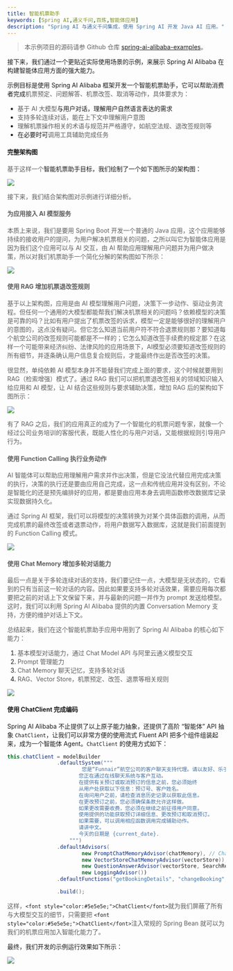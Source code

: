 ```yaml
---
title: 智能机票助手
keywords: [Spring AI,通义千问,百炼,智能体应用]
description: "Spring AI 与通义千问集成，使用 Spring AI 开发 Java AI 应用。"
---
```

> 本示例项目的源码请参 Github 仓库 [spring-ai-alibaba-examples](https://github.com/alibaba/spring-ai-alibaba/tree/main/spring-ai-alibaba-examples/playground-flight-booking)。

接下来，我们通过一个更贴近实际使用场景的示例，来展示 Spring AI Alibaba 在构建智能体应用方面的强大能力。

示例目标是使用 Spring AI Alibaba 框架开发一个智能机票助手，它可以帮助消费者完成<font style="color:#5e5e5e;">机票预定、问题解答、机票改签、取消等动作，具体要求为：</font>

+ <font style="color:#5e5e5e;">基于 AI 大模型</font>与用户对话，理解用户自然语言表达的需求
+ <font style="color:#5e5e5e;">支持多轮连续对话，能在上下文中理解用户意图</font>
+ <font style="color:#5e5e5e;">理解机票操作相关的术语与规范并严格遵守，如航空法规、退改签规则等</font>
+ 在必要时可<font style="color:#5e5e5e;">调用工具辅助完成任务</font>

#### 完整架构图
<font style="color:#5e5e5e;">基于这样一个</font>智能机票助手目标，我们绘制了一个如下图所示的架构图：

![](/img/1728554016353.png)



<font style="color:#5e5e5e;">接下来，我们结合架构图对示例进行详细分析。
</font>

#### <font style="color:#5e5e5e;">为应用接入 AI 模型服务</font>
<font style="color:#5e5e5e;">本质上来说，我们是要用 Spring Boot 开发一个普通的 Java 应用，这个应用能够持续的接收用户的提问，为用户解决机票相关的问题，之所以叫它为智能体应用是因为我们这个应用可以与 AI 交互，由 AI 帮助应用理解用户问题并为用户做决策，所以对我们机票助手一个简化分解的架构图如下所示：</font>

<font style="color:#5e5e5e;"></font>

![](/img/1728554016631.png)

<font style="color:#5e5e5e;"></font>

#### <font style="color:#5e5e5e;">使用 RAG 增加机票退改签规则</font>
<font style="color:#5e5e5e;">基于以上架构图，应用是由 AI 模型理解用户问题，决策下一步动作、驱动业务流程。但任何一个通用的大模型都能帮我们解决机票相关的问题吗？依赖模型的决策是可靠的吗？比如有用户提出了机票改签的诉求，模型一定是能够很好的理解用户的意图的，这点没有疑问。但它怎么知道当前用户符不符合退票规则那？要知道每个航空公司的改签规则可能都是不一样的；它怎么知道改签手续费的规定那？在这样一个可能带来经济纠纷、法律风险的应用场景下，AI模型必须要知道改签规则的所有细节，并逐条确认用户信息复合规则后，才能最终作出是否改签的决策。</font>

<font style="color:#5e5e5e;">很显然，单纯依赖 AI 模型本身并不能替我们完成上面的要求，这个时候就要用到 RAG（检索增强）模式了。通过 RAG 我们可以把机票退改签相关的领域知识输入给应用和 AI 模型，让 AI 结合这些规则与要求辅助决策，增加 RAG 后的架构如下图所示：</font>



![](/img/1728554016827.png)

<font style="color:#5e5e5e;"></font>

<font style="color:#5e5e5e;">有了 RAG 之后，我们的应用真正的成为了一个智能化的机票问题专家，就像一个经过公司业务培训的客服代表，既能人性化的与用户对话，又能根据规则引导用户行为。</font>

<font style="color:#5e5e5e;"></font>

#### <font style="color:#5e5e5e;">使用 Function Calling 执行业务动作</font>
<font style="color:#5e5e5e;">AI 智能体可以帮助应用理解用户需求并作出决策，但是它没法代替应用完成决策的执行，决策的执行还是要由应用自己完成，这一点和传统应用并没有区别，不论是智能化的还是预先编排好的应用，都是要由应用本身去调用函数修改数据库记录实现数据持久化。</font>

<font style="color:#5e5e5e;">通过 Spring AI 框架，我们可以将模型的决策转换为对某个具体函数的调用，从而完成机票的最终改签或者退票动作，将用户数据写入数据库，这就是我们前面提到的 Function Calling 模式。</font>

<font style="color:#5e5e5e;"></font>

![](/img/1728554017286.png)



#### <font style="color:#5e5e5e;">使用 Chat Memory 增加多轮对话能力</font>
<font style="color:#5e5e5e;">最后一点是关于多轮连续对话的支持，我们要记住一点，大模型是无状态的，它看到的只有当前这一轮对话的内容。因此如果要支持多轮对话效果，需要应用每次都要把之前的对话上下文保留下来，并与最新的问题一并作为 prompt 发送给模型。这时，我们可以利用 Spring AI Alibaba 提供的内置 Conversation Memory 支持，方便的维护对话上下文。</font>

<font style="color:#5e5e5e;">总结起来，我们在这个智能机票助手应用中用到了 Spring AI Alibaba 的核心如下能力：</font>

1. <font style="color:#5e5e5e;">基本模型对话能力，通过 Chat Model API 与阿里云通义模型交互</font>
2. <font style="color:#5e5e5e;">Prompt 管理能力</font>
3. <font style="color:#5e5e5e;">Chat Memory 聊天记忆，支持多轮对话</font>
4. <font style="color:#5e5e5e;">RAG、Vector Store，机票预定、改签、退票等相关规则</font>


![](/img/1728554017504.png)


#### 使用 ChatClient 完成编码
Spring AI Alibaba 不止提供了以上原子能力抽象，还提供了高阶 “智能体” API 抽象 `ChatClient`，让我们可以非常方便的使用流式 Fluent API 把多个组件组装起来，成为一个智能体 Agent。`ChatClient` 的使用方式如下：

```java
this.chatClient = modelBuilder
				.defaultSystem("""
						您是“Funnair”航空公司的客户聊天支持代理。请以友好、乐于助人且愉快的方式来回复。
					   您正在通过在线聊天系统与客户互动。
					   在提供有关预订或取消预订的信息之前，您必须始终
					   从用户处获取以下信息：预订号、客户姓名。
					   在询问用户之前，请检查消息历史记录以获取此信息。
					   在更改预订之前，您必须确保条款允许这样做。
					   如果更改需要收费，您必须在继续之前征得用户同意。
					   使用提供的功能获取预订详细信息、更改预订和取消预订。
					   如果需要，可以调用相应函数调用完成辅助动作。
					   请讲中文。
					   今天的日期是 {current_date}.
					""")
				.defaultAdvisors(
						new PromptChatMemoryAdvisor(chatMemory), // Chat Memory
						new VectorStoreChatMemoryAdvisor(vectorStore)),
						new QuestionAnswerAdvisor(vectorStore, SearchRequest.defaults()), // RAG
						new LoggingAdvisor())
				.defaultFunctions("getBookingDetails", "changeBooking", "cancelBooking") // FUNCTION CALLING

				.build();
```

<font style="color:#5e5e5e;">这样，</font>`<font style="color:#5e5e5e;">ChatClient</font>`<font style="color:#5e5e5e;">就为我们屏蔽了所有与大模型交互的细节，只需要把 </font>`<font style="color:#5e5e5e;">ChatClient</font>`<font style="color:#5e5e5e;">注入常规的 Spring Bean 就可以为我们的机票应用加入智能化能力了。</font>

最终，我们开发的示例运行效果如下所示：

![](/img/1728554017887.png)

